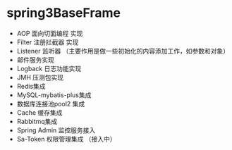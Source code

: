 ﻿# spring3BaseFrame

- AOP      面向切面编程 实现
- Filter   注册拦截器 实现
- Listener 监听器 （主要作用是做一些初始化的内容添加工作，如参数和对象）
- 邮件服务实现
- Logback 日志功能实现
- JMH 压测包实现
- Redis集成
- MySQL-mybatis-plus集成
- 数据库连接池pool2 集成
- Cache 缓存集成
- Rabbitmq集成
- Spring Admin 监控服务接入
- Sa-Token 权限管理集成 （接入中）
